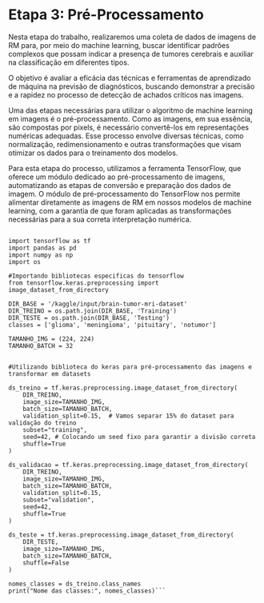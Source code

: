 # Etapa 3: Pré-Processamento

Nesta etapa do trabalho, realizaremos uma coleta de dados de imagens de RM para, por meio do machine learning, buscar identificar padrões complexos que possam indicar a presença de tumores cerebrais e auxiliar na classificação em diferentes tipos.

O objetivo é avaliar a eficácia das técnicas e ferramentas de aprendizado de máquina na previsão de diagnósticos, buscando demonstrar a precisão e a rapidez no processo de detecção de achados críticos nas imagens.

Uma das etapas necessárias para utilizar o algoritmo de machine learning em imagens é o pré-processamento. Como as imagens, em sua essência, são compostas por pixels, é necessário convertê-los em representações numéricas adequadas.
Esse processo envolve diversas técnicas, como normalização, redimensionamento e outras transformações que visam otimizar os dados para o treinamento dos modelos.

Para esta etapa do processo, utilizamos a ferramenta TensorFlow, que oferece um módulo dedicado ao pré-processamento de imagens, automatizando as etapas de conversão e preparação dos dados de imagem.
O módulo de pré-processamento do TensorFlow nos permite alimentar diretamente as imagens de RM em nossos modelos de machine learning, com a garantia de que foram aplicadas as transformações necessárias para a sua correta interpretação numérica.



```#Importando as bibliotecas básicas

import tensorflow as tf
import pandas as pd
import numpy as np
import os

#Importando bibliotecas especificas do tensorflow
from tensorflow.keras.preprocessing import image_dataset_from_directory

DIR_BASE = '/kaggle/input/brain-tumor-mri-dataset'
DIR_TREINO = os.path.join(DIR_BASE, 'Training')
DIR_TESTE = os.path.join(DIR_BASE, 'Testing')
classes = ['glioma', 'meningioma', 'pituitary', 'notumor']

TAMANHO_IMG = (224, 224)
TAMANHO_BATCH = 32


#Utilizando biblioteca do keras para pré-processamento das imagens e transformar em datasets

ds_treino = tf.keras.preprocessing.image_dataset_from_directory(
    DIR_TREINO,
    image_size=TAMANHO_IMG,
    batch_size=TAMANHO_BATCH,
    validation_split=0.15,  # Vamos separar 15% do dataset para validação do treino
    subset="training",
    seed=42, # Colocando um seed fixo para garantir a divisão correta
    shuffle=True  
)

ds_validacao = tf.keras.preprocessing.image_dataset_from_directory(
    DIR_TREINO,
    image_size=TAMANHO_IMG,
    batch_size=TAMANHO_BATCH,
    validation_split=0.15, 
    subset="validation",
    seed=42, 
    shuffle=True
)

ds_teste = tf.keras.preprocessing.image_dataset_from_directory(
    DIR_TESTE,
    image_size=TAMANHO_IMG,
    batch_size=TAMANHO_BATCH,
    shuffle=False  
)

nomes_classes = ds_treino.class_names
print("Nome das classes:", nomes_classes)```
